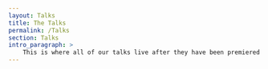 ```yaml
---
layout: Talks
title: The Talks
permalink: /Talks
section: Talks
intro_paragraph: >
    This is where all of our talks live after they have been premiered for each release party. [Submit your talk](https://www.papercall.io/ruby-galaxy) for a chance to be included in the next release of RubyGalaxy.
---
```

